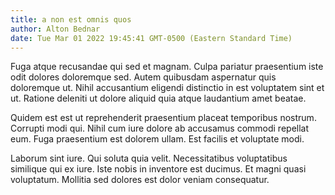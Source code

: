 ```yaml
---
title: a non est omnis quos
author: Alton Bednar
date: Tue Mar 01 2022 19:45:41 GMT-0500 (Eastern Standard Time)
---
```

Fuga atque recusandae qui sed et magnam. Culpa pariatur praesentium iste odit dolores doloremque sed. Autem quibusdam aspernatur quis doloremque ut. Nihil accusantium eligendi distinctio in est voluptatem sint et ut. Ratione deleniti ut dolore aliquid quia atque laudantium amet beatae.

 Quidem est est ut reprehenderit praesentium placeat temporibus nostrum. Corrupti modi qui. Nihil cum iure dolore ab accusamus commodi repellat eum. Fuga praesentium est dolorem ullam. Est facilis et voluptate modi.

 Laborum sint iure. Qui soluta quia velit. Necessitatibus voluptatibus similique qui ex iure. Iste nobis in inventore est ducimus. Et magni quasi voluptatum. Mollitia sed dolores est dolor veniam consequatur.